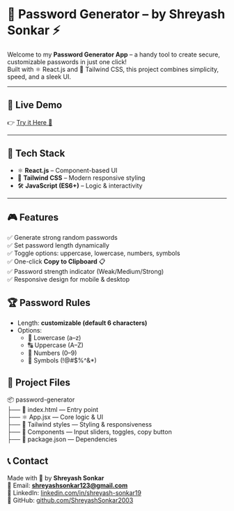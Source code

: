 # 🔐 Password Generator – by Shreyash Sonkar ⚡
Welcome to my **Password Generator App** – a handy tool to create secure, customizable passwords in just one click!  
Built with ⚛️ React.js and 🎨 Tailwind CSS, this project combines simplicity, speed, and a sleek UI.  

---

## 🔗 Live Demo
👉 [Try it Here 🎉](https://zplussecurity.netlify.app/)

---

## 🧰 Tech Stack
- ⚛️ **React.js** – Component-based UI  
- 🎨 **Tailwind CSS** – Modern responsive styling  
- 🛠️ **JavaScript (ES6+)** – Logic & interactivity  

---

## 🎮 Features
✅ Generate strong random passwords  
✅ Set password length dynamically  
✅ Toggle options: uppercase, lowercase, numbers, symbols  
✅ One-click **Copy to Clipboard** 📋  
✅ Password strength indicator (Weak/Medium/Strong)  
✅ Responsive design for mobile & desktop  

## 🏆 Password Rules
- Length: **customizable (default 6 characters)**  
- Options:  
  - 🔡 Lowercase (a–z)  
  - 🔠 Uppercase (A–Z)  
  - 🔢 Numbers (0–9)  
  - 🔣 Symbols (!@#$%^&*)  


## 📂 Project Files
📦 password-generator  
├── 📄 index.html — Entry point  
├── ⚛️ App.jsx — Core logic & UI  
├── 🎨 Tailwind styles — Styling & responsiveness  
├── 🧩 Components — Input sliders, toggles, copy button  
├── 📄 package.json — Dependencies  


## 📞 Contact
Made with 💜 by **Shreyash Sonkar**  
📧 Email: **shreyashsonkar123@gmail.com**  
💼 LinkedIn: [linkedin.com/in/shreyash-sonkar19](https://linkedin.com/in/shreyash-sonkar19)  
🐙 GitHub: [github.com/ShreyashSonkar2003](https://github.com/ShreyashSonkar2003)  

